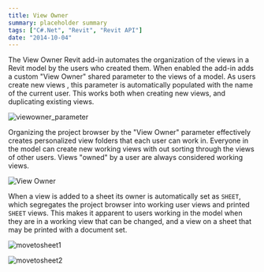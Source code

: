 ```yaml
---
title: View Owner
summary: placeholder summary
tags: ["C#.Net", "Revit", "Revit API"]
date: "2014-10-04"
---
```


The View Owner Revit add-in automates the organization of the views in a Revit model by the users who created them. When enabled the add-in adds a custom "View Owner" shared parameter to the views of a model. As users create new views , this parameter is automatically populated with the name of the current user. This works both when creating new views, and duplicating existing views.

![viewowner_parameter](http://www.ericanastas.com/wp-content/uploads/2014/06/viewowner_parameter.png)

Organizing the project browser by the "View Owner" parameter effectively creates personalized view folders that each user can work in. Everyone in the model can create new working views with out sorting through the views of other users. Views "owned" by a user are always considered working views.

![View Owner](View-Owner.png)

When a view is added to a sheet its owner is automatically set as `SHEET`, which segregates the project browser into working user views and printed `SHEET` views. This makes it apparent to users working in the model when they are in a working view that can be changed, and a view on a sheet that may be printed with a document set.

![movetosheet1](movetosheet1.png)

![movetosheet2](movetosheet2.png)
